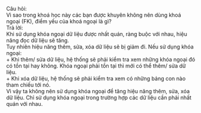 Câu hỏi:  
    Vì sao trong khoá học này các bạn được khuyên không nên dùng khoá ngoại (FK), điểm yếu của khoá ngoại là gì?  
Trả lời:  
    Khi sử dụng khóa ngoại dữ liệu được nhất quán, ràng buộc với nhau, hiệu năng đọc dữ liệu sẽ tăng.  
    Tuy nhiên hiệu năng thêm, sửa, xóa dữ liệu sẽ bị giảm đi. Nếu sử dụng khóa ngoại:  
        + Khi thêm/ sửa dữ liệu, hệ thống sẽ phải kiểm tra xem những khóa ngoại đó có tồn tại hay không. Khóa ngoại phải tồn tại thì mới có thể thêm/ sửa dữ liệu.  
        + Khi xóa dữ liệu, hệ thống sẽ phải kiểm tra xem có những bảng con nào tham chiếu tới nó.  
    Vì vậy ta không nên sử dụng khóa ngoại để tăng hiệu năng thêm, sửa, xóa dữ liệu. Chỉ sử dụng khóa ngoại trong trường hợp các dữ liệu cần phải nhất quán với nhau.